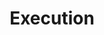 ---
title: Execution
layout: tag
author_profile: false
taxonomy: Execution
permalink: /detections/execution/
sidebar:
  nav: "detections"
---